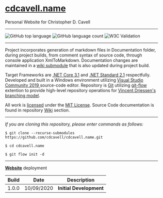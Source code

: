 # [cdcavell.name](https://cdcavell.name)
Personal Website for Christopher D. Cavell
<hr />

![GitHub top language](https://img.shields.io/github/languages/top/cdcavell/cdcavell.name?style=flat-square)
![GitHub language count](https://img.shields.io/github/languages/count/cdcavell/cdcavell.name?style=flat-square)
![W3C Validation](https://img.shields.io/w3c-validation/default?style=flat-square&targetUrl=https%3A%2F%2Fcdcavell.name)

<hr />

Project incorporates generation of markdown files in Documentation folder, during project builds, from comment syntax of source code, through console application XmlToMarkdown. Documentation changes are maintained in a [wiki submodule](https://brendancleary.com/2013/03/08/including-a-github-wiki-in-a-repository-as-a-submodule/) that is also updated during project build.

Target Frameworks are [.NET Core 3.1](https://dotnet.microsoft.com/download/dotnet-core/3.1) and [.NET Standard 2.1](https://docs.microsoft.com/en-us/dotnet/standard/net-standard) respectfully. Developed and built in a Windows environment utilizing [Visual Studio Community 2019 ](https://visualstudio.microsoft.com/vs/) source-code editor. Repository is [Git](https://git-scm.com/) utilizing [git-flow](https://danielkummer.github.io/git-flow-cheatsheet/) extention to provide high-level repository operations for [Vincent Driessen's branching model](https://nvie.com/posts/a-successful-git-branching-model/).

All work is [licensed](https://github.com/cdcavell/cdcavell.name/blob/master/LICENSE) under the [MIT License](https://opensource.org/licenses/MIT). Source Code documentation is found in repository [Wiki](https://github.com/cdcavell/cdcavell.name/wiki) section.

<hr />

_If you are cloning this repository, please enter commands as follows:_

```
$ git clone --recurse-submodules https://github.com/cdcavell/cdcavell.name.git

$ cd cdcavell.name

$ git flow init -d
```

<hr />



[__Website__](https://cdcavell.name) deployment 

| Build | Date | Description |
|-------|------|-------------|
| 1.0.0 | 10/09/2020 | __Initial Development__ |

